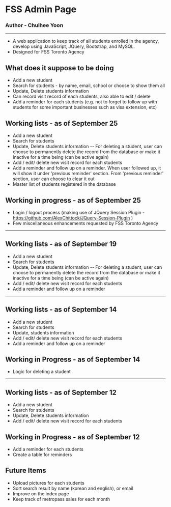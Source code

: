 # FSS Admin Page #

### Author - Chulhee Yoon ###
---

- A web application to keep track of all students enrolled in the agency, develop using JavaScript, JQuery, Bootstrap, and MySQL.
- Designed for FSS Toronto Agency

## What does it suppose to be doing ##

- Add a new student
- Search for students - by name, email, school or choose to show them all
- Update, Delete students information
- Can record visit record of each students, also able to edit / delete
- Add a reminder for each students (e.g. not to forget to follow up with students for some important businesses such as visa extension, etc)

## Working lists - as of September 25 ##

- Add a new student
- Search for students
- Update, Delete students information
-- For deleting a student, user can choose to permanently delete the record from the database or make it inactive for a time being (can be active again)
- Add / edit/ delete new visit record for each students
- Add a reminder and follow up on a reminder. When user followed up, it will show it under 'previous reminder' section. From 'previous reminder' section, user can choose to clear it out
- Master list of students registered in the database

## Working in progress - as of September 25 ##

- Login / logout process (making use of JQuery Session Plugin - https://github.com/AlexChittock/JQuery-Session-Plugin )
- Few miscellaneous enhancements requested by FSS Toronto Agency

---

## Working lists - as of September 19 ##

- Add a new student
- Search for students
- Update, Delete students information
-- For deleting a student, user can choose to permanently delete the record from the database or make it inactive for a time being (can be active again)
- Add / edit/ delete new visit record for each students
- Add a reminder and follow up on a reminder

---

## Working lists - as of September 14 ##

- Add a new student
- Search for students
- Update, students information
- Add / edit/ delete new visit record for each students
- Add a reminder and follow up on a reminder

## Working in Progress - as of September 14 ##

- Logic for deleting a student

---

## Working lists - as of September 12 ##

- Add a new student
- Search for students
- Update, Delete students information
- Add / edit/ delete new visit record for each students

## Working in Progress - as of September 12 ##

- Add a reminder for each students
- Create a table for reminders

## Future Items ##

- Upload pictures for each students
- Sort search result by name (korean and english), or email 
- Improve on the index page
- Keep track of metropass sales for each month
